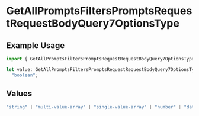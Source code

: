 # GetAllPromptsFiltersPromptsRequestRequestBodyQuery7OptionsType

## Example Usage

```typescript
import { GetAllPromptsFiltersPromptsRequestRequestBodyQuery7OptionsType } from "@orq-ai/node/models/operations";

let value: GetAllPromptsFiltersPromptsRequestRequestBodyQuery7OptionsType =
  "boolean";
```

## Values

```typescript
"string" | "multi-value-array" | "single-value-array" | "number" | "date" | "object" | "boolean" | "evaluator"
```